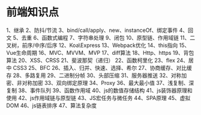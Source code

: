 # 前端知识点

1、继承
2、防抖/节流
3、bind/call/apply、new、instanceOf、绑定事件
4、回文
5、去重
6、函数式编程
7、字符串处理
9、闭包
10、原型链、作用域链
11、二叉树，前序/中序/后序
12、Koa\Express
13、Webpack优化
14、this指向
15、Vue生命周期
16、MVC、MVVM、MVP
17、diff算法
18、Http、https
19、背包算法
20、XSS、CRSS
21、斐波那契（递归）
22、函数柯里化
23、flex
24、居中 CSS3
25、BFC
26、插入、归并、快速、选择、希尔
27、协商缓存、对比缓存
28、多路复用
29、二进制分帧
30、头部压缩
31、服务器推送
32、对称加密、非对称加密
33、双向绑定原理
34、Proxy
36、最大最小值
37、浅复制、深复制
38、事件队列
39、函数作用域
40、js的数值存储结构
41、js装饰器原理和使用
42、js作用域链与原型链
43、JS宏任务与微任务
44、SPA原理
45、虚拟DOM
46、js链表排序
47、算法复杂度
